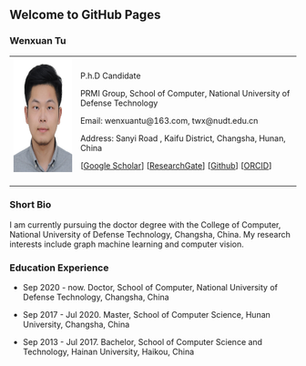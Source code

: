 ## Welcome to GitHub Pages

### Wenxuan Tu

<table class="imgtable">
  <tr>
    <td>
      <img src="/image.JPG" alt="Wenxuan Tu" width="160px" height="201.6px" />&nbsp;
    </td>
    <td align="left">
      <p>P.h.D Candidate</p>
      <p>PRMI Group, School of Computer, National University of Defense Technology</p>
      <p>Email: wenxuantu@163.com, twx@nudt.edu.cn</p>
      <p>Address: Sanyi Road , Kaifu District, Changsha, Hunan, China</p>
      <p>[<a href="https://scholar.google.com/citations?user=MmH2POsAAAAJ&hl=zh-CN">Google Scholar</a>] [<a href="https://www.researchgate.net/profile/Tu-Wenxuan">ResearchGate</a>] [<a href="https://github.com/WxTu">Github</a>] [<a href="https://orcid.org/my-orcid">ORCID</a>]</p>
    </td>
 </tr>
</table>

### Short Bio
  <p> I am currently pursuing the doctor degree with the College of Computer, National University of Defense Technology, Changsha, China. My research interests include graph machine learning and computer vision.</p>
  
### Education Experience
  <ul>
    <li> 
      <p>Sep 2020 - now. Doctor, School of Computer, National University of Defense Technology, Changsha, China </p>
    </li>
  </ul>
<ul>
    <li> 
      <p>Sep 2017 - Jul 2020. Master, School of Computer Science, Hunan University, Changsha, China </p>
    </li>
  </ul>
  <ul>
    <li> 
      <p>Sep 2013 - Jul 2017. Bachelor, School of Computer Science and Technology, Hainan University, Haikou, China </p>
    </li>
  </ul>

